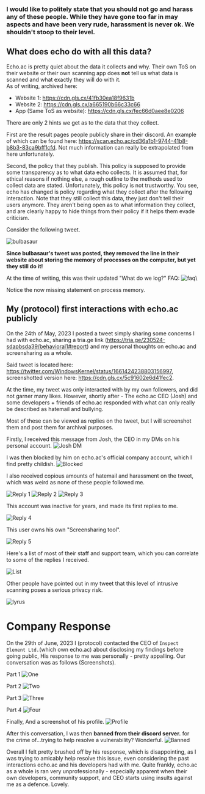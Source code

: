 ### I would like to politely state that you should not go and harass any of these people. While they have gone too far in may aspects and have been very rude, harassment is never ok. We shouldn't stoop to their level.


## What does echo do with all this data?
Echo.ac is pretty quiet about the data it collects and why. Their own ToS on their website or their own scanning app does **not** tell us what data is scanned and what exactly they will do with it.\
As of writing, archived here: 
- Website 1: https://cdn.gls.cx/41fb30ea18f9631b
- Website 2: https://cdn.gls.cx/a665190b66c33c66 
- App (Same ToS as website): https://cdn.gls.cx/fec66d0aee8e0206

There are only 2 hints we get as to the data that they collect. 

First are the result pages people publicly share in their discord. An example of which can be found here: https://scan.echo.ac/cd36a1b1-9744-41b8-b8b3-83ca9bff1cfd. Not much information can really be extrapolated from here unfortunately. 

Second, the policy that they publish. This policy is supposed to provide some transparency as to what data echo collects. It is assumed that, for ethical reasons if nothing else, a rough outline to the methods used to collect data are stated. Unfortunately, this policy is not trustworthy. You see, echo has changed is policy regarding what they collect after the following interaction. Note that they still collect this data, they just don't tell their users anymore. They aren't being open as to what information they collect, and are clearly happy to hide things from their policy if it helps them evade criticism.

Consider the following tweet.

![bulbasaur](https://cdn.gls.cx/e57fcaaef3e93fb6)


**Since bulbasaur's tweet was posted, they removed the line in their website about storing the memory of processes on the computer, but yet they still do it!**

At the time of writing, this was their updated "What do we log?" FAQ: ![faq](https://cdn.gls.cx/777c3b6e8dbb01d9)\

Notice the now missing statement on process memory.


## My (protocol) first interactions with echo.ac publicly
On the 24th of May, 2023 I posted a tweet simply sharing some concerns I had with echo.ac, sharing a tria.ge link (https://tria.ge/230524-sdapbsda39/behavioral1#report) and my personal thoughts on echo.ac and screensharing as a whole.

Said tweet is located here: https://twitter.com/WindowsKernel/status/1661424238803156997, screenshotted version here: https://cdn.gls.cx/5c91602e6d41fec2.

At the time, my tweet was only interacted with by my own followers, and did not garner many likes. However, shortly after - The echo.ac CEO (Josh) and some developers + friends of echo.ac responded with what can only really be described as hatemail and bullying. 

Most of these can be viewed as replies on the tweet, but I will screenshot them and post them for archival purposes.

Firstly, I received this message from Josh, the CEO in my DMs on his personal account. ![Josh DM](https://cdn.gls.cx/3d259502f60b4d18)

I was then blocked by him on echo.ac's official company account, which I find pretty childish. ![Blocked](https://cdn.gls.cx/a667763dbcbae333)

I also received copious amounts of hatemail and harassment on the tweet, which was weird as none of these people followed me.

![Reply 1](https://cdn.gls.cx/76b2e38cd4abf81f)
![Reply 2](https://cdn.gls.cx/f8dd33f1ccfb1cf0)
![Reply 3](https://cdn.gls.cx/c7fb67f78f6610ad)


This account was inactive for years, and made its first replies to me.

![Reply 4](https://cdn.gls.cx/c5f75a0871cba519)


This user owns his own "Screensharing tool". 

![Reply 5](https://cdn.gls.cx/a96ec0ef6f8e7e46)


Here's a list of most of their staff and support team, which you can correlate to some of the replies I received. 

![List](https://cdn.gls.cx/29ca995001be5872)


Other people have pointed out in my tweet that this level of intrusive scanning poses a serious privacy risk.

![lyrus](https://cdn.gls.cx/480ab37787ff990c)


# Company Response
On the 29th of June, 2023 I (protocol) contacted the CEO of `Inspect Element Ltd.`(which own echo.ac) about disclosing my findings before going public, His response to me was personally - pretty appalling. Our conversation was as follows (Screenshots).

Part 1
![One](https://cdn.gls.cx/a44490cf0eb17eb0)


Part 2
![Two](https://cdn.gls.cx/18f75e7b3f40e0f8)


Part 3
![Three](https://cdn.gls.cx/d837c73f27054b84)


Part 4
![Four](https://cdn.gls.cx/e2b770497bc06754)


Finally, And a screenshot of his profile. 
![Profile](https://cdn.gls.cx/e62aeb70bb05cf79)


After this conversation, I was then **banned from their discord server.** for the crime of...trying to help resolve a vulnerability? Wonderful.
![Banned](https://cdn.gls.cx/376db515dc954124)


Overall I felt pretty brushed off by his response, which is disappointing, as I was trying to amicably help resolve this issue, even considering the past interactions echo.ac and his developers had with me.
Quite frankly, echo.ac as a whole is ran very unprofessionally - especially apparent when their own developers, community support, and CEO starts using insults against me as a defence. Lovely.
